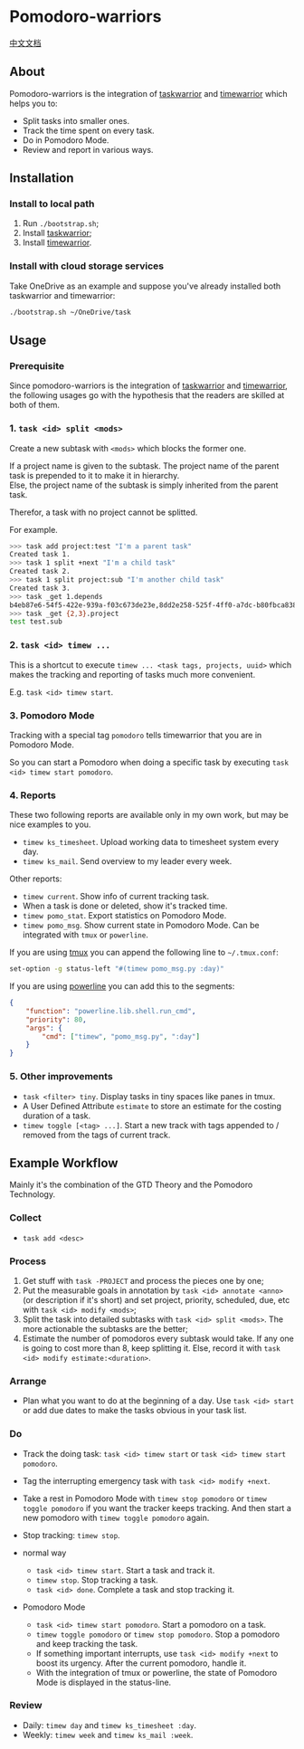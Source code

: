 # Pomodoro-warriors

[中文文档](./读我.md)

## About

Pomodoro-warriors is the integration of [taskwarrior](https://taskwarrior.org/docs/) and [timewarrior](https://taskwarrior.org/docs/timewarrior/) which helps you to:

* Split tasks into smaller ones.
* Track the time spent on every task.
* Do in Pomodoro Mode.
* Review and report in various ways.

## Installation

### Install to local path

1. Run `./bootstrap.sh`;
2. Install [taskwarrior](https://taskwarrior.org/download/);
3. Install [timewarrior](https://taskwarrior.org/docs/timewarrior/download.html).

### Install with cloud storage services

Take OneDrive as an example and suppose you've already installed both taskwarrior and timewarrior:

```bash
./bootstrap.sh ~/OneDrive/task
```

## Usage

### Prerequisite

Since pomodoro-warriors is the integration of [taskwarrior](https://taskwarrior.org/docs/) and [timewarrior](https://taskwarrior.org/docs/timewarrior/), the following usages go with the hypothesis that the readers are skilled at both of them.

### 1. `task <id> split <mods>`

Create a new subtask with `<mods>` which blocks the former one.

If a project name is given to the subtask. The project name of the parent task is prepended to it to make it in hierarchy.  
Else, the project name of the subtask is simply inherited from the parent task.

Therefor, a task with no project cannot be splitted.

For example.

```bash
>>> task add project:test "I'm a parent task"
Created task 1.
>>> task 1 split +next "I'm a child task"
Created task 2.
>>> task 1 split project:sub "I'm another child task"
Created task 3.
>>> task _get 1.depends
b4eb87e6-54f5-422e-939a-f03c673de23e,8dd2e258-525f-4ff0-a7dc-b80fbca8387c
>>> task _get {2,3}.project
test test.sub
```

### 2. `task <id> timew ...`

This is a shortcut to execute `timew ... <task tags, projects, uuid>` which makes the tracking and reporting of tasks much more convenient.

E.g. `task <id> timew start`.

### 3. Pomodoro Mode

Tracking with a special tag `pomodoro` tells timewarrior that you are in Pomodoro Mode.

So you can start a Pomodoro when doing a specific task by executing `task <id> timew start pomodoro`.

### 4. Reports

These two following reports are available only in my own work, but may be nice examples to you.

* `timew ks_timesheet`. Upload working data to timesheet system every day.
* `timew ks_mail`. Send overview to my leader every week.

Other reports:

* `timew current`. Show info of current tracking task.
* When a task is done or deleted, show it's tracked time.
* `timew pomo_stat`. Export statistics on Pomodoro Mode.
* `timew pomo_msg`. Show current state in Pomodoro Mode. Can be integrated with `tmux` or `powerline`.

If you are using [tmux](https://github.com/tmux/tmux) you can append the following line to `~/.tmux.conf`:

```bash
set-option -g status-left "#(timew pomo_msg.py :day)"
```

If you are using [powerline](https://github.com/powerline/powerline) you can add this to the segments:

```json
{
    "function": "powerline.lib.shell.run_cmd",
    "priority": 80,
    "args": {
        "cmd": ["timew", "pomo_msg.py", ":day"]
    }
}
```

### 5. Other improvements

* `task <filter> tiny`. Display tasks in tiny spaces like panes in tmux.
* A User Defined Attribute `estimate` to store an estimate for the costing duration of a task.
* `timew toggle [<tag> ...]`. Start a new track with tags appended to / removed from the tags of current track.

## Example Workflow

Mainly it's the combination of the GTD Theory and the Pomodoro Technology.

### Collect

* `task add <desc>`

### Process

1. Get stuff with `task -PROJECT` and process the pieces one by one;
2. Put the measurable goals in annotation by `task <id> annotate <anno>` (or description if it's short) and set project, priority, scheduled, due, etc with `task <id> modify <mods>`;
3. Split the task into detailed subtasks with `task <id> split <mods>`. The more actionable the subtasks are the better;
4. Estimate the number of pomodoros every subtask would take. If any one is going to cost more than 8, keep splitting it. Else, record it with `task <id> modify estimate:<duration>`.

### Arrange

* Plan what you want to do at the beginning of a day. Use `task <id> start` or add due dates to make the tasks obvious in your task list.

### Do

* Track the doing task: `task <id> timew start` or `task <id> timew start pomodoro`.
* Tag the interrupting emergency task with `task <id> modify +next`.
* Take a rest in Pomodoro Mode with `timew stop pomodoro` or `timew toggle pomodoro` if you want the tracker keeps tracking. And then start a new pomodoro with `timew toggle pomodoro` again.
* Stop tracking: `timew stop`.

* normal way
    + `task <id> timew start`. Start a task and track it.
    + `timew stop`. Stop tracking a task.
    + `task <id> done`. Complete a task and stop tracking it.
* Pomodoro Mode
    + `task <id> timew start pomodoro`. Start a pomodoro on a task.
    + `timew toggle pomodoro` or `timew stop pomodoro`. Stop a pomodoro and keep tracking the task.
    + If something important interrupts, use `task <id> modify +next` to boost its urgency. After the current pomodoro, handle it.
    + With the integration of tmux or powerline, the state of Pomodoro Mode is displayed in the status-line.

### Review

* Daily: `timew day` and `timew ks_timesheet :day`.
* Weekly: `timew week` and `timew ks_mail :week`.
